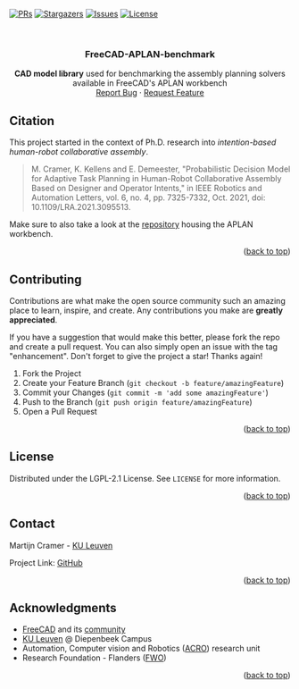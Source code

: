<div id="top"></div>

<!-- PROJECT SHIELDS -->
<!-- [![Contributors][contributors-shield]][contributors-url] -->
<!-- [![Forks][forks-shield]][forks-url] -->
[![PRs][prs-shield]][prs-url]
[![Stargazers][stars-shield]][stars-url]
[![Issues][issues-shield]][issues-url]
[![License][license-shield]][license-url]


<!-- PROJECT LOGO -->
<br />
<div align="center">
  <!--<a href="https://github.com/github_username/repo_name">
    <img src="images/logo.png" alt="Logo" width="80" height="80">
  </a>-->

<h3 align="center">FreeCAD-APLAN-benchmark</h3>

  <p align="center">
    <strong>CAD model library</strong> used for benchmarking the assembly planning solvers available in FreeCAD's APLAN workbench
    <br />
    <a href="https://github.com/martcram/FreeCAD-APLAN-benchmark/issues">Report Bug</a>
    ·
    <a href="https://github.com/martcram/FreeCAD-APLAN-benchmark/issues">Request Feature</a>
  </p>
</div>

## Citation
This project started in the context of Ph.D. research into _intention-based human-robot collaborative assembly_.
> M. Cramer, K. Kellens and E. Demeester, "Probabilistic Decision Model for Adaptive Task Planning in Human-Robot Collaborative Assembly Based on Designer and Operator Intents," in IEEE Robotics and Automation Letters, vol. 6, no. 4, pp. 7325-7332, Oct. 2021, doi: 10.1109/LRA.2021.3095513.

Make sure to also take a look at the <a href="https://github.com/martcram/FreeCAD-APLAN
">repository</a> housing the APLAN workbench.

<p align="right">(<a href="#top">back to top</a>)</p>



<!-- USAGE EXAMPLES -->
<!--## Usage

Use this space to show useful examples of how a project can be used. Additional screenshots, code examples and demos work well in this space. You may also link to more resources.

_For more examples, please refer to the [Documentation](https://example.com)_

<p align="right">(<a href="#top">back to top</a>)</p>-->



<!-- ROADMAP -->
<!--## Roadmap

- [ ] Feature 1
- [ ] Feature 2
- [ ] Feature 3
    - [ ] Nested Feature

See the [open issues](https://github.com/github_username/repo_name/issues) for a full list of proposed features (and known issues).

<p align="right">(<a href="#top">back to top</a>)</p>-->



<!-- CONTRIBUTING -->
## Contributing

Contributions are what make the open source community such an amazing place to learn, inspire, and create. Any contributions you make are **greatly appreciated**.

If you have a suggestion that would make this better, please fork the repo and create a pull request. You can also simply open an issue with the tag "enhancement".
Don't forget to give the project a star! Thanks again!

1. Fork the Project
2. Create your Feature Branch (`git checkout -b feature/amazingFeature`)
3. Commit your Changes (`git commit -m 'add some amazingFeature'`)
4. Push to the Branch (`git push origin feature/amazingFeature`)
5. Open a Pull Request

<p align="right">(<a href="#top">back to top</a>)</p>



<!-- LICENSE -->
## License

Distributed under the LGPL-2.1 License. See `LICENSE` for more information.

<p align="right">(<a href="#top">back to top</a>)</p>



<!-- CONTACT -->
## Contact

Martijn Cramer - [KU Leuven](https://www.kuleuven.be/wieiswie/nl/person/00115998)

Project Link: [GitHub](https://github.com/martcram/FreeCAD-APLAN-benchmark)

<p align="right">(<a href="#top">back to top</a>)</p>



<!-- ACKNOWLEDGMENTS -->
## Acknowledgments

* [FreeCAD](https://www.freecadweb.org/) and its [community](https://forum.freecadweb.org/)
* [KU Leuven](https://iiw.kuleuven.be/english/diepenbeek) @ Diepenbeek Campus
* Automation, Computer vision and Robotics ([ACRO](https://iiw.kuleuven.be/onderzoek/acro)) research unit
* Research Foundation - Flanders ([FWO](https://www.fwo.be/en/))

<p align="right">(<a href="#top">back to top</a>)</p>



<!-- MARKDOWN LINKS & IMAGES -->
<!-- https://www.markdownguide.org/basic-syntax/#reference-style-links -->
[prs-shield]: https://img.shields.io/badge/PRs-welcome-brightgreen.svg?style=for-the-badge
[prs-url]: https://github.com/martcram/FreeCAD-APLAN-benchmark/pulls
<!--[contributors-shield]: https://img.shields.io/github/contributors/martcram/FreeCAD-APLAN-benchmark.svg?style=for-the-badge-->
<!--[contributors-url]: https://github.com/martcram/FreeCAD-APLAN-benchmark/graphs/contributors-->
<!--[forks-shield]: https://img.shields.io/github/forks/martcram/FreeCAD-APLAN-benchmark.svg?style=for-the-badge-->
<!--[forks-url]: https://github.com/martcram/FreeCAD-APLAN-benchmark/network/members-->
[stars-shield]: https://img.shields.io/github/stars/martcram/FreeCAD-APLAN-benchmark.svg?style=for-the-badge
[stars-url]: https://github.com/martcram/FreeCAD-APLAN-benchmark/stargazers
[issues-shield]: https://img.shields.io/github/issues/martcram/FreeCAD-APLAN-benchmark.svg?style=for-the-badge
[issues-url]: https://github.com/martcram/FreeCAD-APLAN-benchmark/issues
[license-shield]: https://img.shields.io/github/license/martcram/FreeCAD-APLAN-benchmark.svg?style=for-the-badge
[license-url]: https://github.com/martcram/FreeCAD-APLAN-benchmark/blob/master/LICENSE
<!--[product-screenshot]: images/screenshot.png-->
